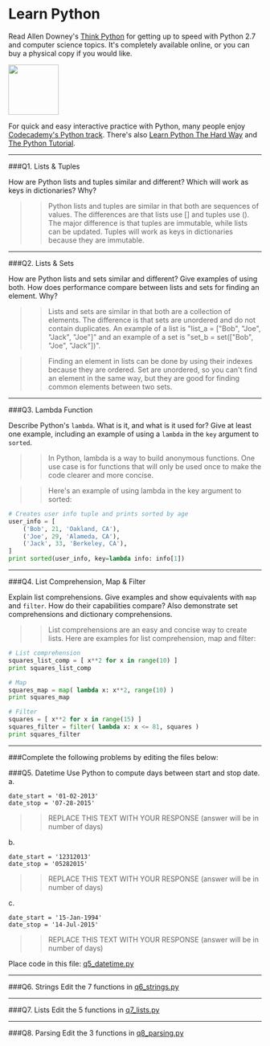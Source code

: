 # Learn Python

Read Allen Downey's [Think Python](http://www.greenteapress.com/thinkpython/) for getting up to speed with Python 2.7 and computer science topics. It's completely available online, or you can buy a physical copy if you would like.

<a href="http://www.greenteapress.com/thinkpython/"><img src="img/think_python.png" style="width: 100px;" target="_blank"></a>

For quick and easy interactive practice with Python, many people enjoy [Codecademy's Python track](http://www.codecademy.com/en/tracks/python). There's also [Learn Python The Hard Way](http://learnpythonthehardway.org/book/) and [The Python Tutorial](https://docs.python.org/2/tutorial/).

---

###Q1. Lists &amp; Tuples

How are Python lists and tuples similar and different? Which will work as keys in dictionaries? Why?

>> Python lists and tuples are similar in that both are sequences of values. The differences are that lists use [] and tuples use (). The major difference is that tuples are immutable, while lists can be updated. Tuples will work as keys in dictionaries because they are immutable.

---

###Q2. Lists &amp; Sets

How are Python lists and sets similar and different? Give examples of using both. How does performance compare between lists and sets for finding an element. Why?

>> Lists and sets are similar in that both are a collection of elements. The difference is that sets are unordered and do not contain duplicates. An example of a list is "list_a = ["Bob", "Joe", "Jack", "Joe"]" and an example of a set is "set_b = set(["Bob", "Joe", "Jack"])".

>> Finding an element in lists can be done by using their indexes because they are ordered. Set are unordered, so you can't find an element in the same way, but they are good for finding common elements between two sets.

---

###Q3. Lambda Function

Describe Python's `lambda`. What is it, and what is it used for? Give at least one example, including an example of using a `lambda` in the `key` argument to `sorted`.

>> In Python, lambda is a way to build anonymous functions. One use case is for functions that will only be used once to make the code clearer and more concise.

>> Here's an example of using lambda in the key argument to sorted:

```python
# Creates user info tuple and prints sorted by age
user_info = [
    ('Bob', 21, 'Oakland, CA'),
    ('Joe', 29, 'Alameda, CA'),
    ('Jack', 33, 'Berkeley, CA'),
]
print sorted(user_info, key=lambda info: info[1])
```

---

###Q4. List Comprehension, Map &amp; Filter

Explain list comprehensions. Give examples and show equivalents with `map` and `filter`. How do their capabilities compare? Also demonstrate set comprehensions and dictionary comprehensions.

>> List comprehensions are an easy and concise way to create lists. Here are examples for list comprehension, map and filter:

```python
# List comprehension
squares_list_comp = [ x**2 for x in range(10) ]
print squares_list_comp

# Map
squares_map = map( lambda x: x**2, range(10) )
print squares_map

# Filter
squares = [ x**2 for x in range(15) ]
squares_filter = filter( lambda x: x <= 81, squares )
print squares_filter
```




---

###Complete the following problems by editing the files below:

###Q5. Datetime
Use Python to compute days between start and stop date.   
a.  

```
date_start = '01-02-2013'    
date_stop = '07-28-2015'
```

>> REPLACE THIS TEXT WITH YOUR RESPONSE (answer will be in number of days)

b.  
```
date_start = '12312013'  
date_stop = '05282015'  
```

>> REPLACE THIS TEXT WITH YOUR RESPONSE (answer will be in number of days)

c.  
```
date_start = '15-Jan-1994'      
date_stop = '14-Jul-2015'  
```

>> REPLACE THIS TEXT WITH YOUR RESPONSE  (answer will be in number of days)

Place code in this file: [q5_datetime.py](python/q5_datetime.py)

---

###Q6. Strings
Edit the 7 functions in [q6_strings.py](python/q6_strings.py)

---

###Q7. Lists
Edit the 5 functions in [q7_lists.py](python/q7_lists.py)

---

###Q8. Parsing
Edit the 3 functions in [q8_parsing.py](python/q8_parsing.py)





